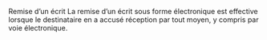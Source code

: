 Remise d’un écrit
La remise d’un écrit sous forme électronique est effective lorsque le destinataire en a accusé réception par tout moyen, y compris par voie électronique.